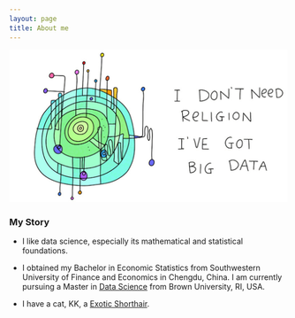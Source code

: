 ```yaml
---
layout: page
title: About me
---
```

![big-data](img/99581d906146f3c34b9a8d7017c8b53c_2_-1_art.jpg)
### My Story

- I like data science, especially its mathematical and statistical foundations.

- I obtained my Bachelor in Economic Statistics from Southwestern University of Finance and Economics in Chengdu, China. I am currently pursuing a Master in [Data Science](http://dsi.brown.edu/) from Brown University, RI, USA.

- I have a cat, KK, a [Exotic Shorthair](https://en.wikipedia.org/wiki/Exotic_Shorthair).

